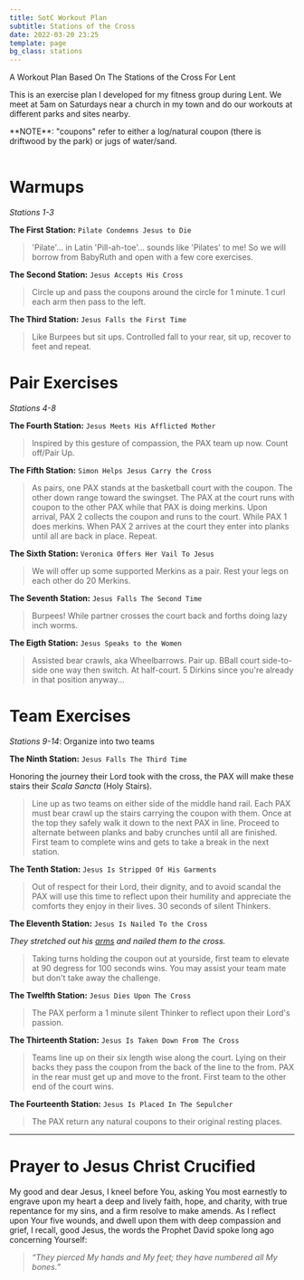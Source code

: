 ```yaml
---
title: SotC Workout Plan
subtitle: Stations of the Cross
date: 2022-03-20 23:25
template: page
bg_class: stations
---
```


<div class="post-title">A Workout Plan Based On The Stations of the Cross For Lent</div>

This is an exercise plan I developed for my fitness group during Lent. We meet at 5am on Saturdays
near a church in my town and do our workouts at different parks and sites nearby.

<div class="text-center">**NOTE**: "coupons" refer to either a log/natural coupon (there is driftwood by the park) or jugs of water/sand.</div><br/>

# Warmups

_Stations 1-3_

**The First Station:** `Pilate Condemns Jesus to Die`

> 'Pilate'... in Latin 'Pill-ah-toe'... sounds like 'Pilates' to me! So we will borrow from BabyRuth and open with a 
> few core exercises.

**The Second Station:** `Jesus Accepts His Cross`

> Circle up and pass the coupons around the circle for 1 minute. 1 curl each arm then pass
> to the left.

**The Third Station:** `Jesus Falls the First Time`

> Like Burpees but sit ups. Controlled fall to your rear, sit up, recover to feet and repeat.

# Pair Exercises

_Stations 4-8_

**The Fourth Station:** `Jesus Meets His Afflicted Mother`

> Inspired by this gesture of compassion, the PAX team up now. Count off/Pair Up.

**The Fifth Station:** `Simon Helps Jesus Carry the Cross`

> As pairs, one PAX stands at the basketball court with the coupon. The other down 
> range toward the swingset. The PAX at the court runs with coupon to the other PAX while 
> that PAX is doing merkins.
> Upon arrival, PAX 2 collects the coupon and runs to the court. While PAX 1 does merkins.
> When PAX 2 arrives at the court they enter into planks until all are back in place.
> Repeat.

**The Sixth Station:** `Veronica Offers Her Vail To Jesus`

> We will offer up some supported Merkins as a pair. Rest your legs on each other do 20 Merkins.

**The Seventh Station:** `Jesus Falls The Second Time`

> Burpees!
> While partner crosses the court back and forths doing lazy inch worms.

**The Eigth Station:** `Jesus Speaks to the Women`

> Assisted bear crawls, aka Wheelbarrows. Pair up. BBall court side-to-side one way then
> switch. At half-court. 5 Dirkins since you're already in that position anyway...

# Team Exercises

_Stations 9-14_: Organize into two teams

**The Ninth Station:** `Jesus Falls The Third Time`

Honoring the journey their Lord took with the cross, the PAX will make these stairs their _Scala Sancta_
(Holy Stairs).

> Line up as two teams on either side of the middle hand rail. Each PAX must bear crawl up the
> stairs carrying the coupon with them. Once at the top they safely walk it down to the next PAX
> in line. Proceed to alternate between planks and baby crunches until all are finished. First team
> to complete wins and gets to take a break in the next station.

**The Tenth Station:** `Jesus Is Stripped Of His Garments`

> Out of respect for their Lord, their dignity, and to avoid scandal the PAX will use this 
> time to reflect upon their humility and appreciate the comforts they enjoy in their lives.
> 30 seconds of silent Thinkers.

**The Eleventh Station:** `Jesus Is Nailed To the Cross`

_They stretched out his <u>arms</u> and nailed them to the cross._

> Taking turns holding the coupon out at yourside, first team to elevate at 90 degress
> for 100 seconds wins. You may assist your team mate but don't take away the challenge.

**The Twelfth Station:** `Jesus Dies Upon The Cross`

> The PAX perform a 1 minute silent Thinker to reflect upon their Lord's passion.

**The Thirteenth Station:** `Jesus Is Taken Down From The Cross`

> Teams line up on their six length wise along the court. Lying on
> their backs they pass the coupon from the back of the line to the
> from. PAX in the rear must get up and move to the front. First
> team to the other end of the court wins.

**The Fourteenth Station:** `Jesus Is Placed In The Sepulcher`

> The PAX return any natural coupons to their original resting places.

---

# Prayer to Jesus Christ Crucified

My good and dear Jesus, I kneel before You, asking You most earnestly to
engrave upon my heart a deep and lively faith, hope, and charity, with true
repentance for my sins, and a firm resolve to make amends.  As I reflect upon
Your five wounds, and dwell upon them with deep compassion and grief, I recall,
good Jesus, the words the Prophet David spoke long ago concerning
Yourself: 

> _“They pierced My hands and My feet; they have numbered all My bones.”_

